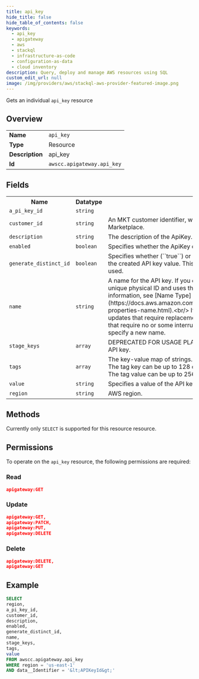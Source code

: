 ```yaml
---
title: api_key
hide_title: false
hide_table_of_contents: false
keywords:
  - api_key
  - apigateway
  - aws
  - stackql
  - infrastructure-as-code
  - configuration-as-data
  - cloud inventory
description: Query, deploy and manage AWS resources using SQL
custom_edit_url: null
image: /img/providers/aws/stackql-aws-provider-featured-image.png
---
```

Gets an individual <code>api_key</code> resource

## Overview
<table><tbody>
<tr><td><b>Name</b></td><td><code>api_key</code></td></tr>
<tr><td><b>Type</b></td><td>Resource</td></tr>
<tr><td><b>Description</b></td><td>api_key</td></tr>
<tr><td><b>Id</b></td><td><code>awscc.apigateway.api_key</code></td></tr>
</tbody></table>

## Fields
<table><tbody>
<tr><th>Name</th><th>Datatype</th><th>Description</th></tr>
<tr><td><code>a_pi_key_id</code></td><td><code>string</code></td><td></td></tr>
<tr><td><code>customer_id</code></td><td><code>string</code></td><td>An MKT customer identifier, when integrating with the AWS SaaS Marketplace.</td></tr>
<tr><td><code>description</code></td><td><code>string</code></td><td>The description of the ApiKey.</td></tr>
<tr><td><code>enabled</code></td><td><code>boolean</code></td><td>Specifies whether the ApiKey can be used by callers.</td></tr>
<tr><td><code>generate_distinct_id</code></td><td><code>boolean</code></td><td>Specifies whether (``true``) or not (``false``) the key identifier is distinct from the created API key value. This parameter is deprecated and should not be used.</td></tr>
<tr><td><code>name</code></td><td><code>string</code></td><td>A name for the API key. If you don't specify a name, CFN generates a unique physical ID and uses that ID for the API key name. For more information, see &#91;Name Type&#93;(https:&#x2F;&#x2F;docs.aws.amazon.com&#x2F;AWSCloudFormation&#x2F;latest&#x2F;UserGuide&#x2F;aws-properties-name.html).&lt;br&#x2F;&gt; If you specify a name, you cannot perform updates that require replacement of this resource. You can perform updates that require no or some interruption. If you must replace the resource, specify a new name.</td></tr>
<tr><td><code>stage_keys</code></td><td><code>array</code></td><td>DEPRECATED FOR USAGE PLANS - Specifies stages associated with the API key.</td></tr>
<tr><td><code>tags</code></td><td><code>array</code></td><td>The key-value map of strings. The valid character set is &#91;a-zA-Z+-=._:&#x2F;&#93;. The tag key can be up to 128 characters and must not start with ``aws:``. The tag value can be up to 256 characters.</td></tr>
<tr><td><code>value</code></td><td><code>string</code></td><td>Specifies a value of the API key.</td></tr>
<tr><td><code>region</code></td><td><code>string</code></td><td>AWS region.</td></tr>

</tbody></table>

## Methods
Currently only <code>SELECT</code> is supported for this resource resource.

## Permissions

To operate on the <code>api_key</code> resource, the following permissions are required:

### Read
```json
apigateway:GET
```

### Update
```json
apigateway:GET,
apigateway:PATCH,
apigateway:PUT,
apigateway:DELETE
```

### Delete
```json
apigateway:DELETE,
apigateway:GET
```


## Example
```sql
SELECT
region,
a_pi_key_id,
customer_id,
description,
enabled,
generate_distinct_id,
name,
stage_keys,
tags,
value
FROM awscc.apigateway.api_key
WHERE region = 'us-east-1'
AND data__Identifier = '&lt;APIKeyId&gt;'
```
